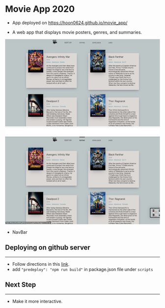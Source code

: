 # Movie App 2020 
* App deployed on https://hoon0624.github.io/movie_app/

* A web app that displays movie posters, genres, and summaries. 

![demo](./images/demo.png)
![demo](./images/demo1.png)
* NavBar 

## Deploying on github server
----
* Follow directions in this [link](https://create-react-app.dev/docs/deployment/#github-pages-https-pagesgithubcom).
* add `"predeploy": "npm run build"` in package.json file under `scripts`

## Next Step
----
* Make it more interactive. 